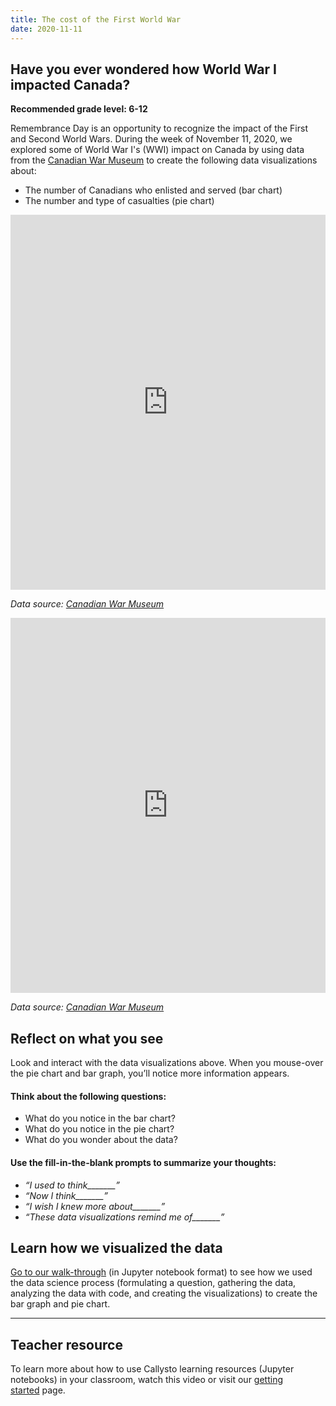 ```yaml
---
title: The cost of the First World War
date: 2020-11-11
---
```

<h2> Have you ever wondered how World War I impacted Canada?</h2>
<p><b>Recommended grade level: 6-12</b></p>
<p>Remembrance Day is an opportunity to recognize the impact of the First and Second World Wars. During the week of November 11, 2020, we explored some of World War I's (WWI) impact on Canada by using data from the <a href="https://www.warmuseum.ca/firstworldwar/history/after-the-war/legacy/the-cost-of-canadas-war/" target="_blank" rel="noreferrer noopener">Canadian War Museum</a> to create the following data visualizations about:</p>
<ul>
<li>The number of Canadians who enlisted and served (bar chart)</li>
<li>The number and type of casualties (pie chart)</li>
</ul>
<p><iframe loading="lazy" id="igraph" class="post-img-shadow" style="border: none;" src="https://callysto.github.io/data-viz-of-the-week/remembrance-day-piechart-bargraph/bar-chart.html" width="100%" height="600" scrolling="no" seamless="seamless"></iframe></p>
<p class="has-text-align-center"><em>Data source: <a href="https://www.warmuseum.ca/firstworldwar/history/after-the-war/legacy/the-cost-of-canadas-war/" target="_blank" rel="noreferrer noopener">Canadian War Museum</a></em></p>
<p><iframe loading="lazy" id="igraph" class="post-img-shadow" style="border: none;" src="https://callysto.github.io/data-viz-of-the-week/remembrance-day-piechart-bargraph/bar-chart.html" width="100%" height="600" scrolling="no" seamless="seamless"></iframe></p>
<p class="has-text-align-center"><em>Data source: <a href="https://www.warmuseum.ca/firstworldwar/history/after-the-war/legacy/the-cost-of-canadas-war/" target="_blank" rel="noreferrer noopener">Canadian War Museum</a></em></p>
<h2>Reflect on what you see</h2>
<p>Look and interact with the data visualizations above. When you mouse-over the pie chart and bar graph, you’ll notice more information appears.</p>
<h4>Think about the following questions:</h4>
<ul>
<li>What do you notice in the bar chart?</li>
<li>What do you notice in the pie chart?</li>
<li>What do you wonder about the data?</li>
</ul>
<h4>Use the fill-in-the-blank prompts to summarize your thoughts:</h4>
<ul>
<li><em>“I used to think_______”</em></li>
<li><em>“Now I think_______”</em></li>
<li><em>“I wish I knew more about_______”</em></li>
<li><em>“These data visualizations remind me of_______”</em></li>
</ul>
<h2>Learn how we visualized the data</h2>
<p><a href="https://github.com/callysto/data-viz-of-the-week/blob/main/remembrance-day-piechart-bargraph/remembrance-day.ipynb" target="_blank" rel="noreferrer noopener">Go to our walk-through</a> (in Jupyter notebook format) to see how we used the data science process (formulating a question, gathering the data, analyzing the data with code, and creating the visualizations) to create the bar graph and pie chart.</p>
<hr class="wp-block-separator">
<h2>Teacher resource</h2>
<p>To learn more about how to use Callysto learning resources (Jupyter notebooks) in your classroom, watch this video or visit our&nbsp;<a href="https://bit.ly/callystostarterkit">getting started</a>&nbsp;page.</p>
